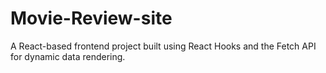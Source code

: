 # Movie-Review-site
A React-based frontend project built using React Hooks and the Fetch API for dynamic data rendering.
